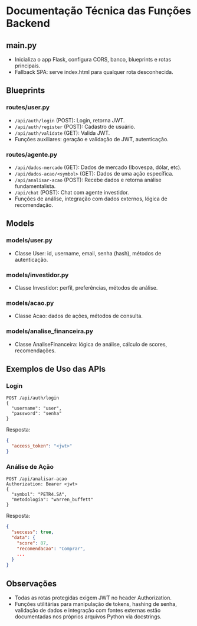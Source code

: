 # Documentação Técnica das Funções Backend

## main.py
- Inicializa o app Flask, configura CORS, banco, blueprints e rotas principais.
- Fallback SPA: serve index.html para qualquer rota desconhecida.

## Blueprints
### routes/user.py
- `/api/auth/login` (POST): Login, retorna JWT.
- `/api/auth/register` (POST): Cadastro de usuário.
- `/api/auth/validate` (GET): Valida JWT.
- Funções auxiliares: geração e validação de JWT, autenticação.

### routes/agente.py
- `/api/dados-mercado` (GET): Dados de mercado (Ibovespa, dólar, etc).
- `/api/dados-acao/<symbol>` (GET): Dados de uma ação específica.
- `/api/analisar-acao` (POST): Recebe dados e retorna análise fundamentalista.
- `/api/chat` (POST): Chat com agente investidor.
- Funções de análise, integração com dados externos, lógica de recomendação.

## Models
### models/user.py
- Classe User: id, username, email, senha (hash), métodos de autenticação.
### models/investidor.py
- Classe Investidor: perfil, preferências, métodos de análise.
### models/acao.py
- Classe Acao: dados de ações, métodos de consulta.
### models/analise_financeira.py
- Classe AnaliseFinanceira: lógica de análise, cálculo de scores, recomendações.

## Exemplos de Uso das APIs
### Login
```http
POST /api/auth/login
{
  "username": "user",
  "password": "senha"
}
```
Resposta:
```json
{
  "access_token": "<jwt>"
}
```

### Análise de Ação
```http
POST /api/analisar-acao
Authorization: Bearer <jwt>
{
  "symbol": "PETR4.SA",
  "metodologia": "warren_buffett"
}
```
Resposta:
```json
{
  "success": true,
  "data": {
    "score": 87,
    "recomendacao": "Comprar",
    ...
  }
}
```

## Observações
- Todas as rotas protegidas exigem JWT no header Authorization.
- Funções utilitárias para manipulação de tokens, hashing de senha, validação de dados e integração com fontes externas estão documentadas nos próprios arquivos Python via docstrings. 